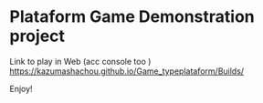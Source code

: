 # Plataform Game Demonstration project

Link to play in Web (acc console too ) https://kazumashachou.github.io/Game_typeplataform/Builds/

Enjoy!
 
